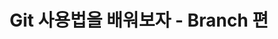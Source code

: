 ---
layout: default
title: Git 사용법을 배워보자 - Branch 편
category: Tutorial
tags:
- tutorial
- Git
- Github
keywords:
- Git
- howto
- Version Control
- 깃
- 짓
- 깃헙
- 버젼컨트롤
- 오픈소스
- Github
---